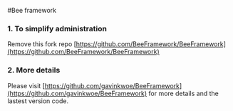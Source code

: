 #Bee framework

### 1. To **simplify administration**

Remove this fork repo [https://github.com/BeeFramework/BeeFramework](https://github.com/BeeFramework/BeeFramework)

### 2. More details

Please visit [https://github.com/gavinkwoe/BeeFramework](https://github.com/gavinkwoe/BeeFramework)      for more details and the lastest version code.


